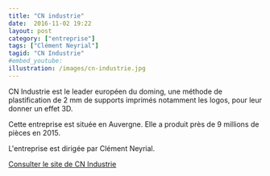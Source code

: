 ```yaml
---
title: "CN industrie"
date:  2016-11-02 19:22
layout: post
category: ["entreprise"]
tags: ["Clément Neyrial"]
tagid: "CN Industrie"
#embed_youtube:
illustration: /images/cn-industrie.jpg
---
```


CN Industrie est le leader européen du doming, une méthode de plastification de 2 mm de supports imprimés notamment les logos, pour leur donner un effet 3D.

Cette entreprise est située en Auvergne. Elle a produit près de 9 millions de pièces en 2015.

L'entreprise est dirigée par Clément Neyrial.

[Consulter le site de CN Industrie](http://www.cnindustrie.com/)
